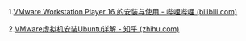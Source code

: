 1.[VMware Workstation Player 16 的安装与使用 - 哔哩哔哩 (bilibili.com)](https://www.bilibili.com/read/cv15292839)

2.[VMware虚拟机安装Ubuntu详解 - 知乎 (zhihu.com)](https://zhuanlan.zhihu.com/p/477725832)


